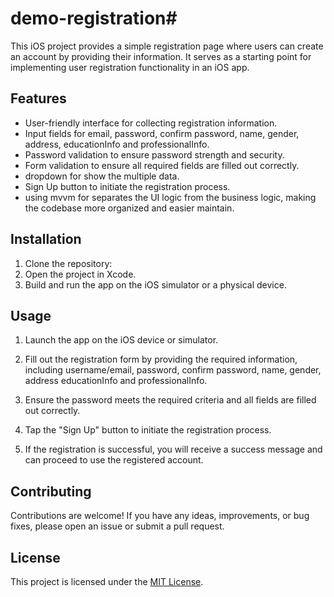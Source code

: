 # demo-registration# 

This iOS project provides a simple registration page where users can create an account by providing their information. It serves as a starting point for implementing user registration functionality in an iOS app.

## Features

- User-friendly interface for collecting registration information.
- Input fields for email, password, confirm password, name, gender, address, educationInfo and professionalInfo.
- Password validation to ensure password strength and security.
- Form validation to ensure all required fields are filled out correctly.
- dropdown for show the multiple data.
- Sign Up button to initiate the registration process.
- using mvvm for separates the UI logic from the business logic, making the codebase more organized and easier maintain. 

## Installation

1. Clone the repository:
2. Open the project in Xcode.
3. Build and run the app on the iOS simulator or a physical device.

## Usage

1. Launch the app on the iOS device or simulator.

2. Fill out the registration form by providing the required information, including username/email, password, confirm password, name, gender, address educationInfo and professionalInfo.

3. Ensure the password meets the required criteria and all fields are filled out correctly.

4. Tap the "Sign Up" button to initiate the registration process.

5. If the registration is successful, you will receive a success message and can proceed to use the registered account.

## Contributing

Contributions are welcome! If you have any ideas, improvements, or bug fixes, please open an issue or submit a pull request.

## License

This project is licensed under the [MIT License](LICENSE).
